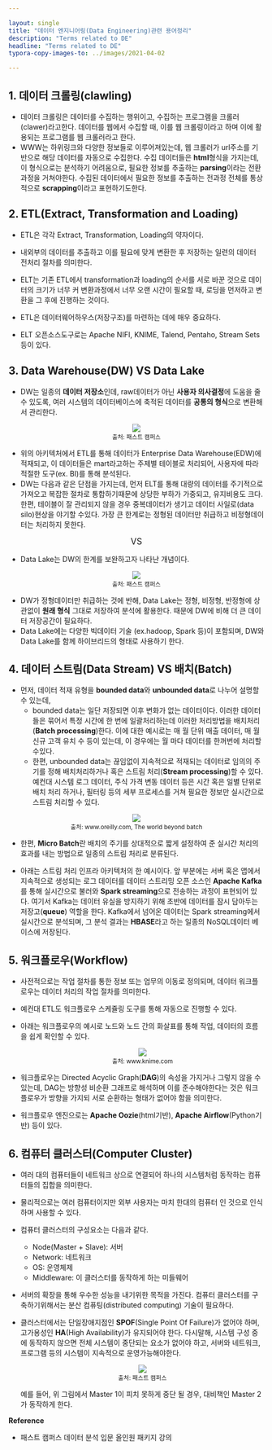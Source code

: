 ```yaml
---

layout: single
title: "데이터 엔지니어링(Data Engineering)관련 용어정리"
description: "Terms related to DE"
headline: "Terms related to DE"
typora-copy-images-to: ../images/2021-04-02

---
```




## 1. 데이터 크롤링(clawling)

- 데이터 크롤링은 데이터를 수집하는 행위이고, 수집하는 프로그램을 크롤러(clawer)라고한다. 데이터를 웹에서 수집할 때, 이를 웹 크롤링이라고 하며 이에 활용되는 프로그램를 웹 크롤러라고 한다.
- WWW는 하위링크와 다양한 정보들로 이루어져있는데, 웹 크롤러가 url주소를 기반으로 해당 데이터를 자동으로 수집한다. 수집 데이터들은 **html**형식을 가지는데, 이 형식으로는 분석하기 어려움으로, 필요한 정보를 추출하는 **parsing**이라는 전환과정을 거쳐야한다. 수집된 데이터에서 필요한 정보를 추출하는 전과정 전체를 통상적으로 **scrapping**이라고 표현하기도한다.

## 2. ETL(Extract, Transformation and Loading)

- ETL은 각각 Extract, Transformation, Loading의 약자이다.

- 내외부의 데이터를 추출하고 이를 필요에 맞게 변환한 후 저장하는 일련의 데이터 전처리 절차를 의미한다.
- ELT는 기존 ETL에서 transformation과 loading의 순서를 서로 바꾼 것으로 데이터의 크기가 너무 커 변환과정에서 너무 오랜 시간이 필요할 때, 로딩을 먼저하고 변환을 그 후에 진행하는 것이다.
- ETL은 데이터웨어하우스(저장구조)를 마련하는 데에 매우 중요하다.
- ELT 오픈소스도구로는 Apache NIFI, KNIME, Talend, Pentaho, Stream Sets등이 있다.



## 3. Data Warehouse(DW) VS Data Lake

- DW는 일종의 **데이터 저장소**인데, raw데이터가 아닌 **사용자 의사결정**에 도움을 줄 수 있도록, 여러 시스템의 데이터베이스에 축적된 데이터를 **공통의 형식**으로 변환해서 관리한다.

<center><img src ="/images/2021-04-02/1.png"></center>

<center><small>출처: 패스트 캠퍼스</small></center>

- 위의 아키텍처에서 ETL를 통해 데이터가 Enterprise Data Warehouse(EDW)에 적재되고, 이 데이터들은 mart라고하는 주제별 테이블로 처리되어, 사용자에 따라 적절한 도구(ex. BI)를 통해 분석된다.
- DW는 다음과 같은 단점을 가지는데, 먼저 ELT를 통해 대량의 데이터를 주기적으로 가져오고 복잡한 절차로 통합하기때문에 상당한 부하가 가중되고, 유지비용도 크다. 한편, 테이블이 잘 관리되지 않을 경우 중복데이터가 생기고 데이터 사일로(data silo)현상을 야기할 수있다. 가장 큰 한계로는 정형된 데이터만 취급하고 비정형데이터는 처리하지 못한다.



<center><big>VS</big></center>



- Data Lake는 DW의 한계를 보완하고자 나타난 개념이다.

<center><img src="/images/2021-04-02/2.png"></center>

<center><small>출처: 패스트 캠퍼스</small></center>

- DW가 정형데이터만 취급하는 것에 반해, Data Lake는 정형, 비정형, 반정형에 상관없이 **원래 형식** 그대로 저장하여 분석에 활용한다. 때문에 DW에 비해 더 큰 데이터 저장공간이 필요하다.
- Data Lake에는 다양한 빅데이터 기술 (ex.hadoop, Spark 등)이 포함되며, DW와 Data Lake를 함께 하이브리드의 형태로 사용하기 한다.


## 4. 데이터 스트림(Data Stream) VS 배치(Batch)

- 먼저, 데이터 적재 유형을 **bounded data**와 **unbounded data**로 나누어 설명할 수 있는데, 
  - bounded data는 일단 저장되면 이후 변화가 없는 데이터이다. 이러한 데이터들은 묶어서 특정 시간에 한 번에 일괄처리하는데 이러한 처리방법을 배치처리(**Batch processing**)한다. 이에 대한 예시로는 매 월 단위 매출 데이터, 매 월 신규 고객 유치 수 등이 있는데, 이 경우에는 월 마다 데이터를 한꺼번에 처리할 수있다.
  - 한편, unbounded data는 끊임없이 지속적으로 적재되는 데이터로 임의의 주기를 정해 배치처리하거나 혹은 스트림 처리(**Stream processing**)할 수 있다. 예컨대 시스템 로그 데이터, 주식 가격 변동 데이터 등은 시간 혹은 일별 단위로 배치 처리 하거나, 필터링 등의 세부 프로세스를 거쳐 필요한 정보만  실시간으로 스트림 처리할 수 있다.

<center><img src ="/images/2021-04-02/3.png"></center>

<center><small>출처: www.oreilly.com, The world beyond batch</small></center>

- 한편, **Micro Batch**란 배치의 주기를 상대적으로 짧게 설정하여 준 실시간 처리의 효과를 내는 방법으로 일종의 스트림 처리로 분류된다.

- 아래는 스트림 처리 인프라 아키텍처의 한 예시이다. 앞 부분에는 서버 혹은 앱에서 지속적으로 생성되는 로그 데이터를 데이터 스트리밍 오픈 소스인 **Apache Kafka**를 통해 실시간으로 불러와 **Spark streaming**으로 전송하는 과정이 표현되어 있다. 여기서 Kafka는 데이터 유실을 방지하기 위해 초반에 데이터를 잠시 담아두는 저장고(**queue**) 역할을 한다. Kafka에서 넘어온 데이터는 Spark streaming에서 실시간으로 분석되며, 그 분석 결과는 **HBASE**라고 하는 일종의 NoSQL데이터 베이스에 저장된다.
  

## 5. 워크플로우(Workflow)

- 사전적으로는 작업 절차를 통한 정보 또는 업무의 이동로 정의되며, 데이터 워크플로우는 데이터 처리의 작업 절차를 의미한다. 

- 예컨대 ETL도 워크플로우 스케쥴링 도구를 통해 자동으로 진행할 수 있다.

- 아래는 워크플로우의 예시로 노드와 노드 간의 화살표를 통해 작업, 데이터의 흐름을 쉽게 확인할 수 있다.

  <center><img src ="/images/2021-04-02/4.png"></center>

  <center><small>출처: www.knime.com</small></center>

- 워크플로우는 Directed Acyclic Graph(**DAG**)의 속성을 가지거나 그렇지 않을 수 있는데, DAG는 방향성 비순환 그래프로 해석하며 이를 준수해야한다는 것은 워크플로우가 방향을 가지되 서로 순환하는 형태가 없어야 함을 의미한다.

- 워크플로우 엔진으로는 **Apache Oozie**(html기반), **Apache Airflow**(Python기반) 등이 있다.


## 6. 컴퓨터 클러스터(Computer Cluster)

- 여러 대의 컴퓨터들이 네트워크 상으로 연결되어 하나의 시스템처럼 동작하는 컴퓨터들의 집합을 의미한다. 

- 물리적으로는 여러 컴퓨터이지만 외부 사용자는 마치 한대의 컴퓨터 인 것으로 인식하며 사용할 수 있다.

- 컴퓨터 클러스터의 구성요소는 다음과 같다.

  - Node(Master + Slave): 서버
  - Network: 네트워크
  - OS: 운영체제
  - Middleware: 이 클러스터를 동작하게 하는 미들웨어

- 서버의 확장을 통해 우수한 성능을 내기위한 목적을 가진다. 컴퓨터 클러스터를 구축하기위해서는 분산 컴퓨팅(distributed computing) 기술이 필요하다.

- 클러스터에서는 단일장애지점인 **SPOF**(Single Point Of Failure)가 없어야 하며, 고가용성인 **HA**(High Availability)가 유지되어야 한다. 다시말해, 시스템 구성 중에 동작하지 않으면 전체 시스템이 중단되는 요소가 없어야 하고, 서버와 네트워크, 프로그램 등의 시스템이 지속적으로 운영가능해야한다.

  

  <center><img src ="/images/2021-04-02/5.png"></center>

  <center><small>출처: 패스트 캠퍼스</small></center>

  예를 들어, 위 그림에서 Master 1이 피치 못하게 중단 될 경우, 대비책인 Master 2가 동작하게 한다. 

  
**Reference**

- 패스트 캠퍼스 데이터 분석 입문 올인원 패키지 강의
